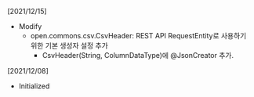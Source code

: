 [2021/12/15]
- Modify
  + open.commons.csv.CsvHeader: REST API RequestEntity로 사용하기 위한 기본 생성자 설정 추가
    - CsvHeader(String, ColumnDataType)에 @JsonCreator 추가. 

[2021/12/08]
- Initialized